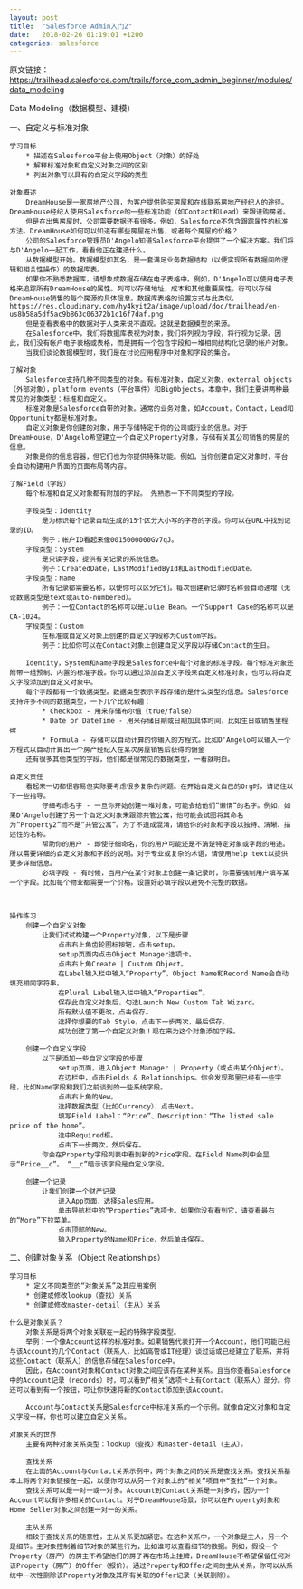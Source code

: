 ```yaml
---
layout: post
title:  "Salesforce Admin入门2"
date:   2018-02-26 01:19:01 +1200
categories: salesforce
---
```

原文链接：https://trailhead.salesforce.com/trails/force_com_admin_beginner/modules/data_modeling

Data Modeling（数据模型、建模）

一、自定义与标准对象

    学习目标
        * 描述在Salesforce平台上使用Object（对象）的好处
        * 解释标准对象和自定义对象之间的区别
        * 列出对象可以具有的自定义字段的类型

    对象概述
        DreamHouse是一家房地产公司，为客户提供购买房屋和在线联系房地产经纪人的途径。DreamHouse经纪人使用Salesforce的一些标准功能（如Contact和Lead）来跟进购房者。
        但是在出售房屋时，公司需要数据还有很多。例如，Salesforce不包含跟踪属性的标准方法。DreamHouse如何可以知道有哪些房屋在出售，或者每个房屋的价格？
        公司的Salesforce管理员D'Angelo知道Salesforce平台提供了一个解决方案。我们将与D'Angelo一起工作，看看他正在建造什么。
        从数据模型开始。数据模型如其名，是一套满足业务数据结构（以便实现所有数据间的逻辑和相关性操作）的数据库表。
        如果你不熟悉数据库，请想象成数据存储在电子表格中。例如，D'Angelo可以使用电子表格来追踪所有DreamHouse的属性。列可以存储地址，成本和其他重要属性。行可以存储DreamHouse销售的每个房源的具体信息。数据库表格的设置方式与此类似。
    https://res.cloudinary.com/hy4kyit2a/image/upload/doc/trailhead/en-us8b58a5df5ac9b863c06372b1c16f7daf.png
        但是查看表格中的数据对于人类来说不直观。这就是数据模型的来源。
        在Salesforce中，我们将数据库表视为对象，我们将列视为字段，将行视为记录。因此，我们没有帐户电子表格或表格，而是拥有一个包含字段和一堆相同结构化记录的帐户对象。
        当我们谈论数据模型时，我们是在讨论应用程序中对象和字段的集合。

    了解对象
        Salesforce支持几种不同类型的对象。有标准对象，自定义对象，external objects（外部对象），platform events（平台事件）和BigObjects。本章中，我们主要讲两种最常见的对象类型：标准和自定义。
        标准对象是Salesforce自带的对象。通常的业务对象，如Account，Contact，Lead和Opportunity都是标准对象。
        自定义对象是你创建的对象，用于存储特定于你的公司或行业的信息。对于DreamHouse，D'Angelo希望建立一个自定义Property对象，存储有关其公司销售的房屋的信息。
        对象是你的信息容器，但它们也为你提供特殊功能。例如，当你创建自定义对象时，平台会自动构建用户界面的页面布局等内容。

    了解Field（字段）
        每个标准和自定义对象都有附加的字段。 先熟悉一下不同类型的字段。

        字段类型：Identity
            是为标识每个记录自动生成的15个区分大小写的字符的字段。你可以在URL中找到记录的ID。
            例子：帐户ID看起来像0015000000Gv7qJ。
        字段类型：System
            是只读字段，提供有关记录的系统信息。
            例子：CreatedDate，LastModifiedById和LastModifiedDate。
        字段类型：Name
            所有记录都需要名称，以便你可以区分它们。每次创建新记录时名称会自动递增（无论数据类型是text或auto-numbered）。
            例子：一位Contact的名称可以是Julie Bean。一个Support Case的名称可以是CA-1024。
        字段类型：Custom
            在标准或自定义对象上创建的自定义字段称为Custom字段。
            例子：比如你可以在Contact对象上创建自定义字段以存储Contact的生日。

        Identity，System和Name字段是Salesforce中每个对象的标准字段。每个标准对象还附带一组预制、内置的标准字段。你可以通过添加自定义字段来自定义标准对象，也可以将自定义字段添加到自定义对象中。
        每个字段都有一个数据类型。数据类型表示字段存储的是什么类型的信息。Salesforce支持许多不同的数据类型，一下几个比较有趣：
            * Checkbox - 用来存储布尔值（true/false）
            * Date or DateTime - 用来存储日期或日期加具体时间，比如生日或销售里程碑
            * Formula - 存储可以自动计算的你输入的方程式。比如D'Angelo可以输入一个方程式以自动计算出一个房产经纪人在某次房屋销售后获得的佣金
        还有很多其他类型的字段，他们都是很常见的数据类型，一看就明白。

    自定义责任
        看起来一切都很容易但实际要考虑很多复杂的问题。在开始自定义自己的Org时，请记住以下一些指导。
            仔细考虑名字 - 一旦你开始创建一堆对象，可能会给他们“懒惰”的名字。例如，如果D'Angelo创建了另一个自定义对象来跟踪共管公寓，他可能会试图将其命名为“Property2”而不是“共管公寓”。为了不造成混淆，请给你的对象和字段以独特、清晰、描述性的名称。
            帮助你的用户 - 即使仔细命名，你的用户可能还是不清楚特定对象或字段的用途。所以需要详细的自定义对象和字段的说明。对于专业或复杂的术语，请使用help text以提供更多详细信息。
            必填字段 - 有时候，当用户在某个对象上创建一条记录时，你需要强制用户填写某一个字段。比如每个物业都需要一个价格。设置好必填字段以避免不完整的数据。



    操作练习
        创建一个自定义对象
            让我们试试构建一个Property对象，以下是步骤
                点击右上角齿轮图标按钮，点击setup。
                setup页面内点击Object Manager选项卡。
                点击右上角Create | Custom Object。
                在Label输入栏中输入“Property”，Object Name和Record Name会自动填充相同字符串。
                在Plural Label输入栏中输入“Properties”。
                保存此自定义对象后，勾选Launch New Custom Tab Wizard。
                所有默认值不更改，点击保存。
                选择你想要的Tab Style，点击下一步两次，最后保存。
                成功创建了第一个自定义对象！现在来为这个对象添加字段。

        创建一个自定义字段
            以下是添加一些自定义字段的步骤
                setup页面，进入Object Manager | Property（或点击某个Object）。
                在边栏中，点击Fields & Relationships。你会发现那里已经有一些字段，比如Name字段和我们之前谈到的一些系统字段。
                点击右上角的New。
                选择数据类型（比如Currency），点击Next。
                填写Field Label：“Price”、Description：“The listed sale price of the home”。
                选中Required框。
                点击下一步两次，然后保存。
            你会在Property字段列表中看到新的Price字段。在Field Name列中会显示“Price__c”。 “__c”暗示该字段是自定义字段。

        创建一个记录
            让我们创建一个财产记录
                进入App页面，选择Sales应用。
                单击导航栏中的“Properties”选项卡。如果你没有看到它，请查看最右的“More”下拉菜单。
                点击顶部的New。
                输入Property的Name和Price，然后单击保存。


二、创建对象关系（Object Relationships）

    学习目标
        * 定义不同类型的“对象关系”及其应用案例
        * 创建或修改lookup（查找）关系
        * 创建或修改master-detail（主从）关系

    什么是对象关系？
        对象关系是将两个对象关联在一起的特殊字段类型。
        举例：一个像Account这样的标准对象。如果销售代表打开一个Account，他们可能已经与该Account的几个Contact（联系人，比如高管或IT经理）谈过话或已经建立了联系，并将这些Contact（联系人）的信息存储在Salesforce中。
        因此，在Account对象和Contact对象之间应该存在某种关系。且当你查看Salesforce中的Account记录（records）时，可以看到“相关”选项卡上有Contact（联系人）部分。你还可以看到有一个按钮，可让你快速将新的Contact添加到该Account。

        Account与Contact关系是Salesforce中标准关系的一个示例。就像自定义对象和自定义字段一样，你也可以建立自定义关系。

    对象关系的世界
        主要有两种对象关系类型：lookup（查找）和master-detail（主从）。

        查找关系
        在上面的Account与Contact关系示例中，两个对象之间的关系是查找关系。查找关系基本上将两个对象链接在一起，以便你可以从另一个对象上的“相关”项目中“查找”一个对象。
        查找关系可以是一对一或一对多。Account到Contact关系是一对多的，因为一个Account可以有许多相关的Contact。对于DreamHouse场景，你可以在Property对象和Home Seller对象之间创建一对一的关系。

        主从关系
        相较于查找关系的随意性，主从关系更加紧密。在这种关系中，一个对象是主人，另一个是细节。主对象控制着细节对象的某些行为，比如谁可以查看细节的数据。例如，假设一个Property（房产）的房主不希望他们的房子再在市场上挂牌，DreamHouse不希望保留任何对该Property（房产）的Offer（报价）。通过Property和Offer之间的主从关系，你可以从系统中一次性删除该Property对象及其所有关联的Offer记录（关联删除）。